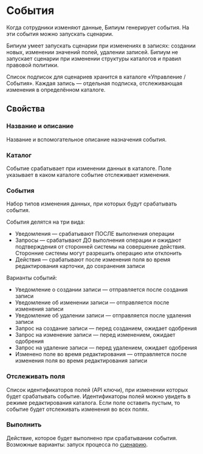 # События

Когда сотрудники изменяют данные, Бипиум генерирует события. На эти события можно запускать сценарии.

Бипиум умеет запускать сценарии при изменениях в записях: создании новых, изменении значений полей, удалении записей. Бипиум не запускает сценарии при изменении структуры каталогов и правил правовой политики.

Список подписок для сценариев хранится в каталоге «Управление / События». Каждая запись — отдельная подписка, отслеживающая изменения в определённом каталоге.

## Свойства

### Название и описание

Название и вспомогательное описание назначения события.

### Каталог

Событие срабатывает при изменении данных в каталоге. Поле указывает в каком каталоге событие отслеживает изменения.

### События

Набор типов изменения данных, при которых будут срабатывать события.

События делятся на три вида:

* Уведомления — срабатывают ПОСЛЕ выполнения операции
* Запросы — срабатывают ДО выполнения операции и ожидают подтверждения от сторонней системы на совершение действия. Сторонние системы могут разрешить операцию или отклонить
* Действия — срабатывают после изменения поля во время редактирования карточки, до сохранения записи

Варианты событий:

* Уведомление о создании записи — отправляется после создания записи
* Уведомление об изменении записи — отправляется после изменения записи
* Уведомление об удалении записи — отправляется после удаления записи
* Запрос на создание записи — перед созданием, ожидает одобрения
* Запрос на изменение записи — перед изменением, ожидает одобрения
* Запрос на удаление записи — перед удалением, ожидает одобрения
* Изменено поле во время редактирования — отправляется после изменения поля во время редактирования записи

### Отслеживать поля

Список идентификаторов полей (API ключи), при изменении которых будет срабатывать событие. Идентификаторы полей можно увидеть в режиме редактирования каталога. Если поле оставить пустым, то событие будет отслеживать изменения во всех полях.

### Выполнить

Действие, которое будет выполнено при срабатывании события. Возможные варианты: запуск процесса по [сценарию](scripts.md).
